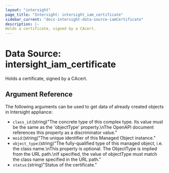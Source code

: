```yaml
---
layout: "intersight"
page_title: "Intersight: intersight_iam_certificate"
sidebar_current: "docs-intersight-data-source-iamCertificate"
description: |-
Holds a certificate, signed by a CAcert.
---
```


# Data Source: intersight_iam_certificate
Holds a certificate, signed by a CAcert.
## Argument Reference
The following arguments can be used to get data of already created objects in Intersight appliance:
* `class_id`:(string)"The concrete type of this complex type. Its value must be the same as the 'objectType' property.\nThe OpenAPI document references this property as a discriminator value."
* `moid`:(string)"The unique identifier of this Managed Object instance."
* `object_type`:(string)"The fully-qualified type of this managed object, i.e. the class name.\nThis property is optional. The ObjectType is implied from the URL path.\nIf specified, the value of objectType must match the class name specified in the URL path."
* `status`:(string)"Status of the certificate."
